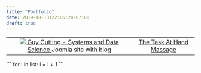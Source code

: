 ```yaml
---
title: "Portfolio"
date: 2019-10-13T22:06:24-07:00
draft: true
---
```


<center>
<table>
  <tr>
    <td align = "center">
      <a href = "https://www.guydcutting.com/" target = "new">
        <img src = "../guydcuttingcom.png">
        Guy Cutting - Systems and Data Science
      </a>  
      Joomla site with blog
    </td>
    <td align = "center">
      <a href = "http://www.thetaskathandmassage.com" target = "new">The Task At Hand Massage</a>
    </td>
  </tr>
</table>
</center>
                                                            
```
for i in list:
    i = i + 1
```
      
